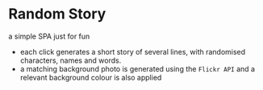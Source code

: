 # Random Story

a simple SPA just for fun

-   each click generates a short story of several lines, with randomised characters, names and words.
-   a matching background photo is generated using the `Flickr API` and a relevant background colour is also applied
